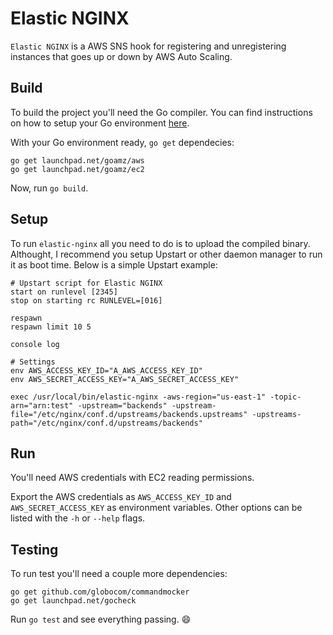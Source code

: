 Elastic NGINX
=============

`Elastic NGINX` is a AWS SNS hook for registering and unregistering instances that goes up or down by AWS Auto Scaling.


Build
-----

To build the project you'll need the Go compiler. You can find instructions on how to setup your Go environment [here](http://golang.org/doc/install).

With your Go environment ready, `go get` dependecies:

```
go get launchpad.net/goamz/aws
go get launchpad.net/goamz/ec2
```

Now, run `go build`.


Setup
-----

To run `elastic-nginx` all you need to do is to upload the compiled binary. Althought, I recommend you setup Upstart or other daemon manager to run it as boot time. Below is a simple Upstart example:

```
# Upstart script for Elastic NGINX
start on runlevel [2345]
stop on starting rc RUNLEVEL=[016]

respawn
respawn limit 10 5

console log

# Settings
env AWS_ACCESS_KEY_ID="A_AWS_ACCESS_KEY_ID"
env AWS_SECRET_ACCESS_KEY="A_AWS_SECRET_ACCESS_KEY"

exec /usr/local/bin/elastic-nginx -aws-region="us-east-1" -topic-arn="arn:test" -upstream="backends" -upstream-file="/etc/nginx/conf.d/upstreams/backends.upstreams" -upstreams-path="/etc/nginx/conf.d/upstreams/backends"
```


Run
---

You'll need AWS credentials with EC2 reading permissions.

Export the AWS credentials as `AWS_ACCESS_KEY_ID` and `AWS_SECRET_ACCESS_KEY` as environment variables. Other options can be listed with the `-h` or `--help` flags.


Testing
-------

To run test you'll need a couple more dependencies:

```
go get github.com/globocom/commandmocker
go get launchpad.net/gocheck
```

Run `go test` and see everything passing. :smile:
